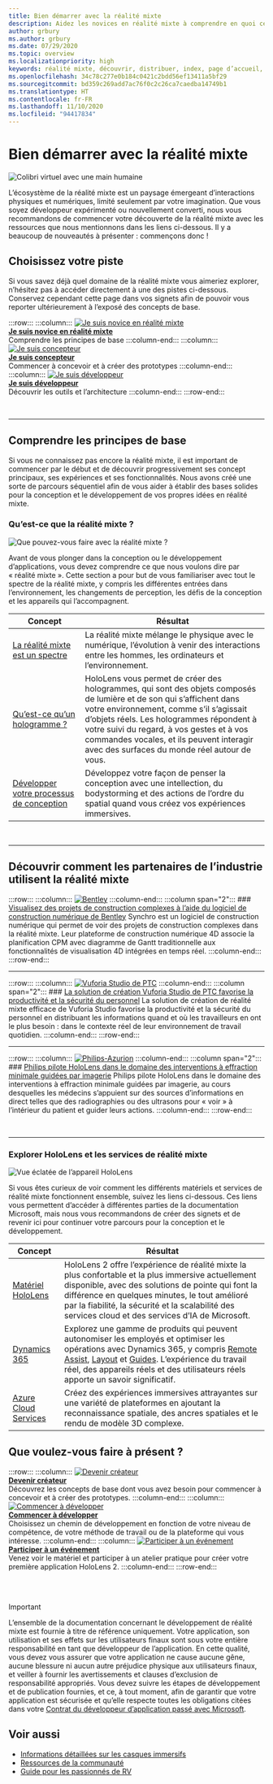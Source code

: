 ```yaml
---
title: Bien démarrer avec la réalité mixte
description: Aidez les novices en réalité mixte à comprendre en quoi cette technologie consiste et quelles fonctionnalités elle offre.
author: grbury
ms.author: grbury
ms.date: 07/29/2020
ms.topic: overview
ms.localizationpriority: high
keywords: réalité mixte, découvrir, distribuer, index, page d’accueil, conception, développement, tutoriels, exemples d’applications, principes fondamentaux, études de cas, ressources, procédures HoloLens, projets open source
ms.openlocfilehash: 34c78c277e0b184c0421c2bdd56ef13411a5bf29
ms.sourcegitcommit: bd359c269add7ac76f0c2c26ca7caedba14749b1
ms.translationtype: HT
ms.contentlocale: fr-FR
ms.lasthandoff: 11/10/2020
ms.locfileid: "94417834"
---
```

# <a name="get-started-with-mixed-reality"></a>Bien démarrer avec la réalité mixte

![Colibri virtuel avec une main humaine](images/01_MixedReality.png)

L’écosystème de la réalité mixte est un paysage émergeant d’interactions physiques et numériques, limité seulement par votre imagination. Que vous soyez développeur expérimenté ou nouvellement converti, nous vous recommandons de commencer votre découverte de la réalité mixte avec les ressources que nous mentionnons dans les liens ci-dessous. Il y a beaucoup de nouveautés à présenter : commençons donc ! 

## <a name="choose-your-track"></a>Choisissez votre piste

Si vous savez déjà quel domaine de la réalité mixte vous aimeriez explorer, n’hésitez pas à accéder directement à une des pistes ci-dessous. Conservez cependant cette page dans vos signets afin de pouvoir vous reporter ultérieurement à l’exposé des concepts de base.

:::row:::
    :::column:::
       [![Je suis novice en réalité mixte](images/Tile-New.jpg)](#understand-the-basics)<br>
        **[Je suis novice en réalité mixte](#understand-the-basics)**<br>
        Comprendre les principes de base
    :::column-end:::
    :::column:::
       [![Je suis concepteur](images/Tile-Create.jpg)](../design/design.md)<br>
        **[Je suis concepteur](../design/design.md)**<br>
        Commencer à concevoir et à créer des prototypes
    :::column-end:::
    :::column:::
       [![Je suis développeur](images/Tile-Develop.jpg)](../develop/development.md)<br>
        **[Je suis développeur](../develop/development.md)**<br>
        Découvrir les outils et l’architecture
    :::column-end:::
:::row-end:::

<br>

---

## <a name="understand-the-basics"></a>Comprendre les principes de base

Si vous ne connaissez pas encore la réalité mixte, il est important de commencer par le début et de découvrir progressivement ses concept principaux, ses expériences et ses fonctionnalités. Nous avons créé une sorte de parcours séquentiel afin de vous aider à établir des bases solides pour la conception et le développement de vos propres idées en réalité mixte.

### <a name="what-is-mixed-reality"></a>Qu’est-ce que la réalité mixte ?

![Que pouvez-vous faire avec la réalité mixte ?](images/HLS19_remoteAssistHologram_001.jpg)

Avant de vous plonger dans la conception ou le développement d’applications, vous devez comprendre ce que nous voulons dire par « réalité mixte ». Cette section a pour but de vous familiariser avec tout le spectre de la réalité mixte, y compris les différentes entrées dans l’environnement, les changements de perception, les défis de la conception et les appareils qui l’accompagnent. 

|  Concept  |  Résultat  |
| --- | --- |
| [La réalité mixte est un spectre](../discover/mixed-reality.md) | La réalité mixte mélange le physique avec le numérique, l’évolution à venir des interactions entre les hommes, les ordinateurs et l’environnement. |
| [Qu’est-ce qu’un hologramme ?](../discover/hologram.md) | HoloLens vous permet de créer des hologrammes, qui sont des objets composés de lumière et de son qui s’affichent dans votre environnement, comme s’il s’agissait d’objets réels. Les hologrammes répondent à votre suivi du regard, à vos gestes et à vos commandes vocales, et ils peuvent interagir avec des surfaces du monde réel autour de vous. |
| [Développer votre processus de conception](../discover/case-study-expanding-the-design-process-for-mixed-reality.md) | Développez votre façon de penser la conception avec une intellection, du bodystorming et des actions de l’ordre du spatial quand vous créez vos expériences immersives.  |

<br>

---

## <a name="see-how-industry-partners-are-using-mixed-reality"></a>Découvrir comment les partenaires de l’industrie utilisent la réalité mixte

:::row:::
    :::column:::
       [![Bentley](images/Bentley-Synchro1.jpg)](https://binged.it/31AR3kP)
    :::column-end:::
    :::column span="2":::
        ### <a name="view-complex-construction-projects-with-bentleys-digital-construction-software"></a>[Visualisez des projets de construction complexes à l’aide du logiciel de construction numérique de Bentley](https://binged.it/31AR3kP)
        Synchro est un logiciel de construction numérique qui permet de voir des projets de construction complexes dans la réalité mixte. Leur plateforme de construction numérique 4D associe la planification CPM avec diagramme de Gantt traditionnelle aux fonctionnalités de visualisation 4D intégrées en temps réel.
    :::column-end:::
:::row-end:::

---

:::row:::
    :::column:::
       [![Vuforia Studio de PTC](images/PTC-Vuforia-Studio1.jpg)](https://binged.it/31ARrjh)
    :::column-end:::
    :::column span="2":::
        ### <a name="ptcs-vuforia-studio-authoring-solution-promotes-workforce-productivity-and-safety"></a>[La solution de création Vuforia Studio de PTC favorise la productivité et la sécurité du personnel](https://binged.it/31ARrjh)
        La solution de création de réalité mixte efficace de Vuforia Studio favorise la productivité et la sécurité du personnel en distribuant les informations quand et où les travailleurs en ont le plus besoin : dans le contexte réel de leur environnement de travail quotidien.
    :::column-end:::
:::row-end:::

---

:::row:::
    :::column:::
       [![Philips-Azurion](images/Philips-Azurion1.jpg)](https://binged.it/31B1RiR)
    :::column-end:::
    :::column span="2":::
        ### <a name="philips-is-piloting-hololens-in-the-domain-of-image-guided-minimally-invasive-procedures"></a>[Philips pilote HoloLens dans le domaine des interventions à effraction minimale guidées par imagerie](https://binged.it/31B1RiR)
        Philips pilote HoloLens dans le domaine des interventions à effraction minimale guidées par imagerie, au cours desquelles les médecins s’appuient sur des sources d’informations en direct telles que des radiographies ou des ultrasons pour « voir » à l’intérieur du patient et guider leurs actions.
    :::column-end:::
:::row-end:::

<br>

---

### <a name="explore-hololens-and-mixed-reality-services"></a>Explorer HoloLens et les services de réalité mixte

![Vue éclatée de l’appareil HoloLens](images/HoloLens2_ExplodedView_8k.png)

Si vous êtes curieux de voir comment les différents matériels et services de réalité mixte fonctionnent ensemble, suivez les liens ci-dessous. Ces liens vous permettent d’accéder à différentes parties de la documentation Microsoft, mais nous vous recommandons de créer des signets et de revenir ici pour continuer votre parcours pour la conception et le développement.

|  Concept  |  Résultat  |
| --- | --- |
| [Matériel HoloLens](https://www.microsoft.com//hololens/hardware) | HoloLens 2 offre l’expérience de réalité mixte la plus confortable et la plus immersive actuellement disponible, avec des solutions de pointe qui font la différence en quelques minutes, le tout amélioré par la fiabilité, la sécurité et la scalabilité des services cloud et des services d’IA de Microsoft. |
| [Dynamics 365](https://dynamics.microsoft.com/mixed-reality/overview/) | Explorez une gamme de produits qui peuvent autonomiser les employés et optimiser les opérations avec Dynamics 365, y compris [Remote Assist](https://docs.microsoft.com/dynamics365/mixed-reality/remote-assist/ra-overview), [Layout](https://docs.microsoft.com/dynamics365/mixed-reality/layout/) et [Guides](https://docs.microsoft.com/dynamics365/mixed-reality/guides/). L’expérience du travail réel, des appareils réels et des utilisateurs réels apporte un savoir significatif. |
| [Azure Cloud Services](../develop/mixed-reality-cloud-services.md) | Créez des expériences immersives attrayantes sur une variété de plateformes en ajoutant la reconnaissance spatiale, des ancres spatiales et le rendu de modèle 3D complexe. |

## <a name="what-would-you-like-to-do-next"></a>Que voulez-vous faire à présent ?

:::row:::
    :::column:::
        [![Devenir créateur](images/icon-design.png)](../design/design.md)<br>
        **[Devenir créateur](../design/design.md)**<br>
        Découvrez les concepts de base dont vous avez besoin pour commencer à concevoir et à créer des prototypes.
    :::column-end:::
        :::column:::
        [![Commencer à développer](images/icon-developer.png)](../develop/development.md)<br>
        **[Commencer à développer](../develop/development.md)**<br>
        Choisissez un chemin de développement en fonction de votre niveau de compétence, de votre méthode de travail ou de la plateforme qui vous intéresse.
    :::column-end:::
    :::column:::
        [![Participer à un événement](images/icon-calendar.jpg)](../whats-new/sf-academy-events.md)<br>
        **[Participer à un événement](../whats-new/sf-academy-events.md)**<br>
        Venez voir le matériel et participer à un atelier pratique pour créer votre première application HoloLens 2.
    :::column-end:::
:::row-end:::


<br>

<br>


>[!IMPORTANT]
>L’ensemble de la documentation concernant le développement de réalité mixte est fournie à titre de référence uniquement. Votre application, son utilisation et ses effets sur les utilisateurs finaux sont sous votre entière responsabilité en tant que développeur de l’application. En cette qualité, vous devez vous assurer que votre application ne cause aucune gêne, aucune blessure ni aucun autre préjudice physique aux utilisateurs finaux, et veiller à fournir les avertissements et clauses d’exclusion de responsabilité appropriés. Vous devez suivre les étapes de développement et de publication fournies, et ce, à tout moment, afin de garantir que votre application est sécurisée et qu’elle respecte toutes les obligations citées dans votre [Contrat du développeur d’application passé avec Microsoft](https://docs.microsoft.com/legal/windows/agreements/app-developer-agreement).

## <a name="see-also"></a>Voir aussi
* [Informations détaillées sur les casques immersifs](immersive-headset-hardware-details.md)
* [Ressources de la communauté](community.md)
* [Guide pour les passionnés de RV](https://docs.microsoft.com/windows/mixed-reality/enthusiast-guide/)
